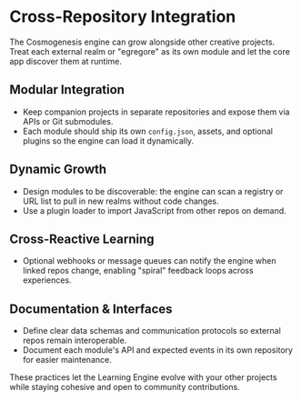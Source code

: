 # Cross-Repository Integration

The Cosmogenesis engine can grow alongside other creative projects. Treat each external realm or "egregore" as its own module and let the core app discover them at runtime.

## Modular Integration
- Keep companion projects in separate repositories and expose them via APIs or Git submodules.
- Each module should ship its own `config.json`, assets, and optional plugins so the engine can load it dynamically.

## Dynamic Growth
- Design modules to be discoverable: the engine can scan a registry or URL list to pull in new realms without code changes.
- Use a plugin loader to import JavaScript from other repos on demand.

## Cross-Reactive Learning
- Optional webhooks or message queues can notify the engine when linked repos change, enabling "spiral" feedback loops across experiences.

## Documentation & Interfaces
- Define clear data schemas and communication protocols so external repos remain interoperable.
- Document each module's API and expected events in its own repository for easier maintenance.

These practices let the Learning Engine evolve with your other projects while staying cohesive and open to community contributions.
